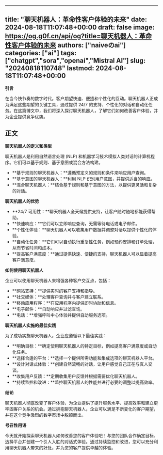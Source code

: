 
---
title: "聊天机器人：革命性客户体验的未来"
date: 2024-08-18T11:07:48+00:00
draft: false
image: https://og.g0f.cn/api/og?title=聊天机器人：革命性客户体验的未来
authors: ["naiveのai"]
categories: ["ai"]
tags: ["chatgpt","sora","openai","Mistral AI"]
slug: "20240818110748"
lastmod: 2024-08-18T11:07:48+00:00
---
**引言**

在当今快节奏的数字时代，客户期望快速、便捷和个性化的互动。聊天机器人正成为满足这些期望的关键工具，通过提供 24/7 的支持、个性化的对话和自动化任务。在这篇博文中，我们将深入探讨聊天机器人，了解它们如何改善客户体验，并为企业提供竞争优势。

## 正文

**聊天机器人的定义和类型**

聊天机器人是利用自然语言处理 (NLP) 和机器学习技术模拟人类对话的计算机程序。它们可以基于规则、基于意图或混合方法构建。

* **基于规则的聊天机器人：**遵循预定义的规则和条件来响应用户查询。
* **基于意图的聊天机器人：**利用 NLP 识别用户意图，并提供适当的响应。
* **混合聊天机器人：**结合基于规则和基于意图的方法，以提供更灵活和复杂的对话。

**聊天机器人的优势**

* **24/7 可用性：**聊天机器人全天候提供支持，让客户随时随地都能获得帮助。
* **快速响应：**它们可以立即响应查询，无需等待电话或电子邮件。
* **个性化体验：**聊天机器人可以收集用户数据并调整对话以提供个性化的体验。
* **自动化任务：**它们可以自动执行重复性任务，例如预约安排和订单处理，从而节省时间和成本。
* **提高客户满意度：**通过提供快速、便捷的支持，聊天机器人可以显着提高客户满意度。

**如何使用聊天机器人**

企业可以使用聊天机器人来增强各种客户交互点，包括：

* **网站支持：**提供实时的客户支持和指导。
* **社交媒体：**处理客户查询并与客户建立联系。
* **移动应用程序：**在应用程序内提供即时协助和信息。
* **电子邮件：**自动响应并过滤查询。
* **电话：**增强呼叫中心体验并提供自助服务选项。

**聊天机器人实施的最佳实践**

为了成功实施聊天机器人，企业应遵循以下最佳实践：

* **明确目标：**确定使用聊天机器人的特定目标，例如提高客户满意度或自动化任务。
* **选择合适的平台：**选择一个提供所需功能和集成选项的聊天机器人平台。
* **设计对话式体验：**创建自然流畅的对话，让用户感觉自己正在与真人交谈。
* **收集用户反馈：**定期收集用户反馈并根据需要优化聊天机器人。
* **持续监控和改进：**监控聊天机器人的性能并进行必要的调整以提高效率。

**结论**

聊天机器人彻底改变了客户体验，为企业提供了提升服务水平、提高效率和建立更牢固客户关系的机会。通过拥抱聊天机器人，企业可以满足不断变化的客户期望，并在这个竞争激烈的数字市场中脱颖而出。

**号召性用语**

今天就开始探索聊天机器人如何改善您的客户体验吧！与您的团队合作确定目标、选择平台并创建一个引人入胜的对话式体验。通过持续监控和改进，您可以充分利用聊天机器人带来的好处，并为您的客户提供卓越的体验。